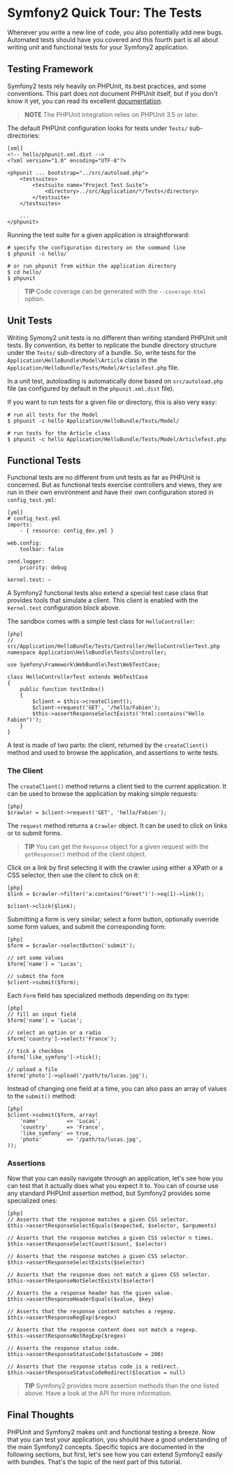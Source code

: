 Symfony2 Quick Tour: The Tests
==============================

Whenever you write a new line of code, you also potentially add new bugs.
Automated tests should have you covered and this fourth part is all about
writing unit and functional tests for your Symfony2 application.

Testing Framework
-----------------

Symfony2 tests rely heavily on PHPUnit, its best practices, and some
conventions. This part does not document PHPUnit itself, but if you don't know
it yet, you can read its excellent [documentation][1].

>**NOTE**
>The PHPUnit integration relies on PHPUnit 3.5 or later.

The default PHPUnit configuration looks for tests under `Tests/`
sub-directories:

    [xml]
    <!-- hello/phpunit.xml.dist -->
    <?xml version="1.0" encoding="UTF-8"?>

    <phpunit ... bootstrap="../src/autoload.php">
        <testsuites>
            <testsuite name="Project Test Suite">
                <directory>../src/Application/*/Tests</directory>
            </testsuite>
        </testsuites>

        ...
    </phpunit>

Running the test suite for a given application is straightforward:

    # specify the configuration directory on the command line
    $ phpunit -c hello/

    # or run phpunit from within the application directory
    $ cd hello/
    $ phpunit


>**TIP**
>Code coverage can be generated with the `--coverage-html` option.

Unit Tests
----------

Writing Symony2 unit tests is no different than writing standard PHPUnit unit
tests. By convention, its better to replicate the bundle directory structure
under the `Tests/` sub-directory of a bundle. So, write tests for the
`Application\HelloBundle\Model\Article` class in the
`Application/HelloBundle/Tests/Model/ArticleTest.php` file.

In a unit test, autoloading is automatically done based on `src/autoload.php`
file (as configured by default in the `phpunit.xml.dist` file).

If you want to run tests for a given file or directory, this is also very
easy:

    # run all tests for the Model
    $ phpunit -c hello Application/HelloBundle/Tests/Model/

    # run tests for the Article class
    $ phpunit -c hello Application/HelloBundle/Tests/Model/ArticleTest.php

Functional Tests
----------------

Functional tests are no different from unit tests as far as PHPUnit is
concerned. But as functional tests exercise controllers and views, they are
run in their own environment and have their own configuration stored in
`config_test.yml`:

    [yml]
    # config_test.yml
    imports:
        - { resource: config_dev.yml }

    web.config:
        toolbar: false

    zend.logger:
        priority: debug

    kernel.test: ~

A Symfony2 functional tests also extend a special test case class that
provides tools that simulate a client. This client is enabled with the
`kernel.test` configuration block above.

The sandbox comes with a simple test class for `HelloController`:

    [php]
    // src/Application/HelloBundle/Tests/Controller/HelloControllerTest.php
    namespace Application\HelloBundle\Tests\Controller;

    use Symfony\Framework\WebBundle\Test\WebTestCase;

    class HelloControllerTest extends WebTestCase
    {
        public function testIndex()
        {
            $client = $this->createClient();
            $client->request('GET', '/hello/Fabien');
            $this->assertResponseSelectExists('html:contains("Hello Fabien")');
        }
    }

A test is made of two parts: the client, returned by the `createClient()`
method and used to browse the application, and assertions to write tests.

### The Client

The `createClient()` method returns a client tied to the current application.
It can be used to browse the application by making simple requests:

    [php]
    $crawler = $client->request('GET', 'hello/Fabien');

The `request` method returns a `Crawler` object. It can be used to click on
links or to submit forms.

>**TIP**
>You can get the `Response` object for a given request with the `getResponse()`
>method of the client object.

Click on a link by first selecting it with the crawler using either a XPath or
a CSS selector, then use the client to click on it:

    [php]
    $link = $crawler->filter('a:contains("Greet")')->eq(1)->link();

    $client->click($link);

Submitting a form is very similar; select a form button, optionally override
some form values, and submit the corresponding form:

    [php]
    $form = $crawler->selectButton('submit');

    // set some values
    $form['name'] = 'Lucas';

    // submit the form
    $client->submit($form);

Each `Form` field has specialized methods depending on its type:

    [php]
    // fill an input field
    $form['name'] = 'Lucas';

    // select an option or a radio
    $form['country']->select('France');

    // tick a checkbox
    $form['like_symfony']->tick();

    // upload a file
    $form['photo']->upload('/path/to/lucas.jpg');

Instead of changing one field at a time, you can also pass an array of values
to the `submit()` method:

    [php]
    $client->submit($form, array(
        'name'         => 'Lucas',
        'country'      => 'France',
        'like_symfony' => true,
        'photo'        => '/path/to/lucas.jpg',
    ));

### Assertions

Now that you can easily navigate through an application, let's see how you can
test that it actually does what you expect it to. You can of course use any
standard PHPUnit assertion method, but Symfony2 provides some specialized
ones:

    [php]
    // Asserts that the response matches a given CSS selector.
    $this->assertResponseSelectEquals($expected, $selector, $arguments)

    // Asserts that the response matches a given CSS selector n times.
    $this->assertResponseSelectCount($count, $selector)

    // Asserts that the response matches a given CSS selector.
    $this->assertResponseSelectExists($selector)

    // Asserts that the response does not match a given CSS selector.
    $this->assertResponseNotSelectExists($selector)

    // Asserts the a response header has the given value.
    $this->assertResponseHeaderEquals($value, $key)

    // Asserts that the response content matches a regexp.
    $this->assertResponseRegExp($regex)

    // Asserts that the response content does not match a regexp.
    $this->assertResponseNotRegExp($regex)

    // Asserts the response status code.
    $this->assertResponseStatusCode($statusCode = 200)

    // Asserts that the response status code is a redirect.
    $this->assertResponseStatusCodeRedirect($location = null)

>**TIP**
>Symfony2 provides more assertion methods than the one listed above. Have a
>look at the API for more information.

Final Thoughts
--------------

PHPUnit and Symfony2 makes unit and functional testing a breeze. Now that you
can test your application, you should have a good understanding of the main
Symfony2 concepts. Specific topics are documented in the following sections,
but first, let's see how you can extend Symfony2 easily with bundles. That's
the topic of the next part of this tutorial.

[1]: http://www.phpunit.de/manual/3.5/en/
